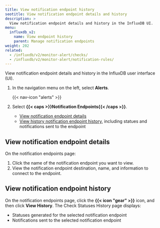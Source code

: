 ```yaml
---
title: View notification endpoint history
seotitle: View notification endpoint details and history
description: >
  View notification endpoint details and history in the InfluxDB UI.
menu:
  influxdb_v2:
    name: View endpoint history
    parent: Manage notification endpoints
weight: 202
related:
  - /influxdb/v2/monitor-alert/checks/
  - /influxdb/v2/monitor-alert/notification-rules/
---
```


View notification endpoint details and history in the InfluxDB user interface (UI).


1. In the navigation menu on the left, select **Alerts**.

    {{< nav-icon "alerts" >}}

2. Select **{{< caps >}}Notification Endpoints{{< /caps >}}**.

    - [View notification endpoint details](#view-notification-endpoint-details)
    - [View history notification endpoint history](#view-notification-endpoint-history), including statues and notifications sent to the endpoint

## View notification endpoint details
On the notification endpoints page:

1. Click the name of the notification endpoint you want to view.
2. View the notification endpoint destination, name, and information to connect to the endpoint.

## View notification endpoint history
On the notification endpoints page, click the **{{< icon "gear" >}}** icon,
and then click **View History**.
The Check Statuses History page displays:

- Statuses generated for the selected notification endpoint
- Notifications sent to the selected notification endpoint
